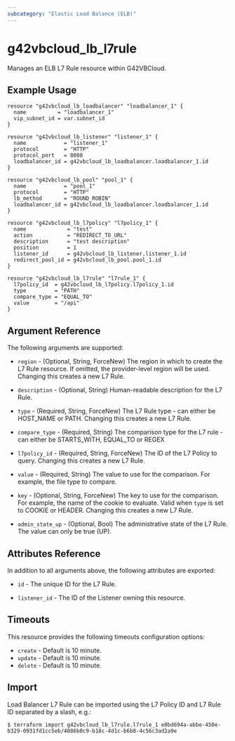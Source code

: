 ```yaml
---
subcategory: "Elastic Load Balance (ELB)"
---
```


# g42vbcloud_lb_l7rule

Manages an ELB L7 Rule resource within G42VBCloud.

## Example Usage

```hcl
resource "g42vbcloud_lb_loadbalancer" "loadbalancer_1" {
  name          = "loadbalancer_1"
  vip_subnet_id = var.subnet_id
}

resource "g42vbcloud_lb_listener" "listener_1" {
  name            = "listener_1"
  protocol        = "HTTP"
  protocol_port   = 8080
  loadbalancer_id = g42vbcloud_lb_loadbalancer.loadbalancer_1.id
}

resource "g42vbcloud_lb_pool" "pool_1" {
  name            = "pool_1"
  protocol        = "HTTP"
  lb_method       = "ROUND_ROBIN"
  loadbalancer_id = g42vbcloud_lb_loadbalancer.loadbalancer_1.id
}

resource "g42vbcloud_lb_l7policy" "l7policy_1" {
  name             = "test"
  action           = "REDIRECT_TO_URL"
  description      = "test description"
  position         = 1
  listener_id      = g42vbcloud_lb_listener.listener_1.id
  redirect_pool_id = g42vbcloud_lb_pool.pool_1.id
}

resource "g42vbcloud_lb_l7rule" "l7rule_1" {
  l7policy_id  = g42vbcloud_lb_l7policy.l7policy_1.id
  type         = "PATH"
  compare_type = "EQUAL_TO"
  value        = "/api"
}
```

## Argument Reference

The following arguments are supported:

* `region` - (Optional, String, ForceNew) The region in which to create the L7 Rule resource. If omitted, the
  provider-level region will be used. Changing this creates a new L7 Rule.

* `description` - (Optional, String) Human-readable description for the L7 Rule.

* `type` - (Required, String, ForceNew) The L7 Rule type - can either be HOST_NAME or PATH. Changing this creates a new
  L7 Rule.

* `compare_type` - (Required, String) The comparison type for the L7 rule - can either be STARTS_WITH, EQUAL_TO or REGEX

* `l7policy_id` - (Required, String, ForceNew) The ID of the L7 Policy to query. Changing this creates a new L7 Rule.

* `value` - (Required, String) The value to use for the comparison. For example, the file type to compare.

* `key` - (Optional, String, ForceNew) The key to use for the comparison. For example, the name of the cookie to
  evaluate. Valid when `type` is set to COOKIE or HEADER. Changing this creates a new L7 Rule.

* `admin_state_up` - (Optional, Bool) The administrative state of the L7 Rule. The value can only be true (UP).

## Attributes Reference

In addition to all arguments above, the following attributes are exported:

* `id` - The unique ID for the L7 Rule.

* `listener_id` - The ID of the Listener owning this resource.

## Timeouts

This resource provides the following timeouts configuration options:

* `create` - Default is 10 minute.
* `update` - Default is 10 minute.
* `delete` - Default is 10 minute.

## Import

Load Balancer L7 Rule can be imported using the L7 Policy ID and L7 Rule ID
separated by a slash, e.g.:

```
$ terraform import g42vbcloud_lb_l7rule.l7rule_1 e0bd694a-abbe-450e-b329-0931fd1cc5eb/4086b0c9-b18c-4d1c-b6b8-4c56c3ad2a9e
```
